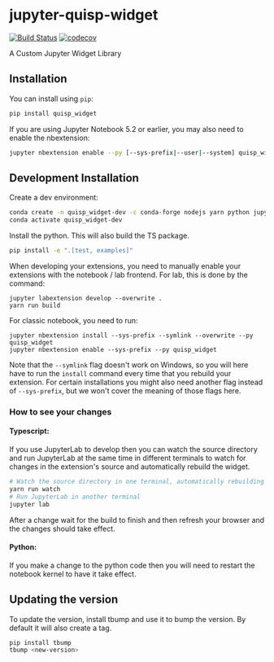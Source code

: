 
# jupyter-quisp-widget

[![Build Status](https://travis-ci.org/myorg/jupyter-quisp-widget.svg?branch=master)](https://travis-ci.org/myorg/quisp_widget)
[![codecov](https://codecov.io/gh/myorg/jupyter-quisp-widget/branch/master/graph/badge.svg)](https://codecov.io/gh/myorg/jupyter-quisp-widget)


A Custom Jupyter Widget Library

## Installation

You can install using `pip`:

```bash
pip install quisp_widget
```

If you are using Jupyter Notebook 5.2 or earlier, you may also need to enable
the nbextension:
```bash
jupyter nbextension enable --py [--sys-prefix|--user|--system] quisp_widget
```

## Development Installation

Create a dev environment:
```bash
conda create -n quisp_widget-dev -c conda-forge nodejs yarn python jupyterlab
conda activate quisp_widget-dev
```

Install the python. This will also build the TS package.
```bash
pip install -e ".[test, examples]"
```

When developing your extensions, you need to manually enable your extensions with the
notebook / lab frontend. For lab, this is done by the command:

```
jupyter labextension develop --overwrite .
yarn run build
```

For classic notebook, you need to run:

```
jupyter nbextension install --sys-prefix --symlink --overwrite --py quisp_widget
jupyter nbextension enable --sys-prefix --py quisp_widget
```

Note that the `--symlink` flag doesn't work on Windows, so you will here have to run
the `install` command every time that you rebuild your extension. For certain installations
you might also need another flag instead of `--sys-prefix`, but we won't cover the meaning
of those flags here.

### How to see your changes
#### Typescript:
If you use JupyterLab to develop then you can watch the source directory and run JupyterLab at the same time in different
terminals to watch for changes in the extension's source and automatically rebuild the widget.

```bash
# Watch the source directory in one terminal, automatically rebuilding when needed
yarn run watch
# Run JupyterLab in another terminal
jupyter lab
```

After a change wait for the build to finish and then refresh your browser and the changes should take effect.

#### Python:
If you make a change to the python code then you will need to restart the notebook kernel to have it take effect.

## Updating the version

To update the version, install tbump and use it to bump the version.
By default it will also create a tag.

```bash
pip install tbump
tbump <new-version>
```

